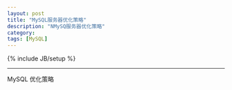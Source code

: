 ```yaml
---
layout: post
title: "MySQL服务器优化策略"
description: "NMySQ服务器优化策略"
category: 
tags: [MySQL]
---
```

{% include JB/setup %}


---

MySQL 优化策略

